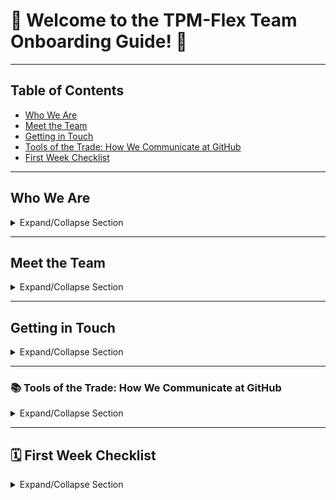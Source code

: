 # 🎉 Welcome to the TPM-Flex Team Onboarding Guide! 🎉

---

## Table of Contents
- [Who We Are](#who-we-are)
- [Meet the Team](#meet-the-team)
- [Getting in Touch](#getting-in-touch)
- [Tools of the Trade: How We Communicate at GitHub](#tools-of-the-trade-how-we-communicate-at-github)
- [First Week Checklist](#first-week-checklist)

---

## Who We Are

<details>
<summary>Expand/Collapse Section</summary>

**🚀 GitHub Technical Program Management (TPM):**  
The TPM team is part of **GitHub → Engineering → Engineering Operations (Eng-Ops)**. Our mission is to drive key technical initiatives that support efficient and effective operations across GitHub.

**✨ TPM-Flex Team:**  
We are a specialized team of TPMs who tackle urgent and important projects approved by GitHub's Engineering Leadership Team (Eng LT). We focus on high-priority work that requires immediate attention and strategic intervention.

🔗 **Quick Links**:
- [📊 **TPM Programs**](https://gh.io/tpm-programs): Explore the various programs managed by the TPM team.
- [📋 **About TPM**](https://gh.io/tpm-slides): Learn about TPM roles, responsibilities, and impact at GitHub.
- [🏠 **TPM Repo Home**](https://github.com/github/tpm?tab=readme-ov-file): Main repository for GitHub Technical Program Management.
- [🛠️ **TPM Flex Repo**](https://github.com/github/tpm-flex): Repository for TPM-Flex team-specific projects and resources.

💬 **Requesting Support**:
- For Flex Team-specific project support, submit an issue via **Issues > New Issue > TPM Flex Intake**.  
- For broader TPM support on new technical programs, submit a request via **Programs > New Issue > Request for Program Management Staffing**.

📜 **Team Charter and How We Work:**  
Learn more about our team’s mission and operating procedures by reviewing the [Team Charter](#) and the comprehensive [How We Work Guidance](https://github.com/github/tpm/tree/main/how-we-work). For a quick overview, check out the [How We Work Collection on Rewatch](https://github.rewatch.com/collection/1950/how-we-work). Stay updated on our active engagements and initiatives by visiting [TPM Flex Work](https://gh.io/tpm-flex-work).

</details>

---

## Meet the Team

<details>
<summary>Expand/Collapse Section</summary>

| ✨  | Handle | Role | Name |
| --- | --- | --- | --- |
| <img src="https://github.com/bitsbyd.png" height=50 width=50> | @bitsbyd | Flex Team DRI - Senior Director | Dylan |
| <img src="https://github.com/atheneowski.png" height=50 width=50> | @atheneowski | Sr. Technical Project Manager | Athene |
| <img src="https://github.com/chris10mac.png" height=50 width=50> | @chris10mac | Staff Project Manager | Mac |
| <img src="https://github.com/mandlerm.png" height=50 width=50> | @mandlerm | Engineer | Melissa |
| <img src="https://github.com/yarosz.png" height=50 width=50> | @yarosz | Sr. Software Engineer | Nicholas |
| <img src="https://github.com/nicholas-fury.png" height=50 width=50> | @nicholas-fury | Sr. Technical Program Manager | Nick Fury |

For a complete view of our team's structure and how we fit into the larger organization, please check out our [**Org Chart on The Hub**](https://thehub.github.com/org/?login=bitsbyd).

</details>

---

## Getting in Touch

<details>
<summary>Expand/Collapse Section</summary>

- **💬 Slack**: Reach out to us at **#tpm-help** for any queries or assistance. 
- **📧 Email**: Use **tpm-org@github.com** for email communication and calendar invites. (But let’s be real—email is like that one relative you hear from only on holidays. We prefer Slack for everything else!)
- **📺 Rewatch**: Check out our team in action on the [**TPM collection on Rewatch**](https://github.rewatch.com/collection/22828/tpm).
- **🌴  Out of Office**: Planning some time away? Check out our [**Out of Office Guide**](https://github.com/github/tpm/blob/main/how-we-work/operations/out-of-office.md) for everything you need to know about staying on top of things while you’re off enjoying life.

</details>

---

### 📚 Tools of the Trade: How We Communicate at GitHub

<details>
<summary>Expand/Collapse Section</summary>

**TL;DR:**  
In this 5-minute read, [@benbalter](https://github.com/benbalter) shares his insights on the communication tools and strategies at GitHub. He explores why the tools we choose are crucial, as they shape workflows and, ultimately, project outcomes. Key takeaways include:

- **Conway’s Law:** Your communication structure will reflect your system design.
- **Tool Impact:** Tools are more than just convenience; they define workflows and influence the software you can create.
- **First Principles for Communication:**
  - Default to open communication.
  - Prefer asynchronous communication unless higher fidelity is needed.
  - Capture and document processes and decisions for transparency.
  - Use the best tool for the job but prioritize GitHub for visibility and discoverability.

**Read the full article** to explore GitHub’s approach to issues, projects, discussions, and more: [**Tools of the Trade: How I Communicate at GitHub (and Why)**](https://ben.balter.com/2020/08/14/tools-of-the-trade/).

</details>

---

## 🗓️ First Week Checklist

<details>
<summary>Expand/Collapse Section</summary>

... (First Week Checklist content)

</details>
